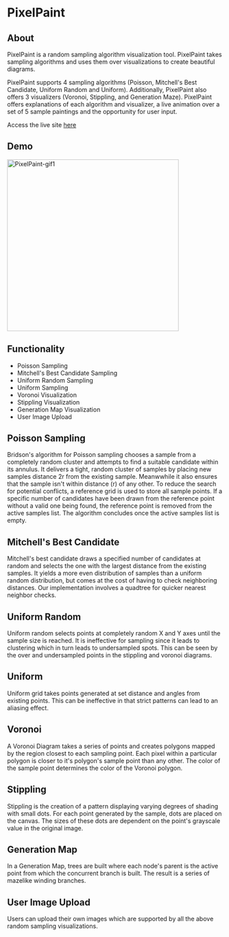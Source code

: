 # PixelPaint

## About
PixelPaint is a random sampling algorithm visualization tool.  PixelPaint takes sampling algorithms and uses them over visualizations to create beautiful diagrams.  

PixelPaint supports 4 sampling algorithms (Poisson, Mitchell's Best Candidate, Uniform Random and Uniform).  Additionally, PixelPaint also offers 3 visualizers (Voronoi, Stippling, and Generation Maze).  PixelPaint offers explanations of each algorithm and visualizer, a live animation over a set of 5 sample paintings and the opportunity for user input.  

Access the live site [here](http://andrewlidong.xyz/PixelPaint/)

## Demo

<img src="https://media.giphy.com/media/fxwkbqIbUm3HIiT9x1/giphy.gif" height="400" alt="PixelPaint-gif1">

## Functionality

* Poisson Sampling
* Mitchell's Best Candidate Sampling
* Uniform Random Sampling
* Uniform Sampling
* Voronoi Visualization
* Stippling Visualization
* Generation Map Visualization
* User Image Upload

## Poisson Sampling
Bridson's algorithm for Poisson sampling chooses a sample from a completely random cluster and attempts to find a suitable candidate within its annulus.  It delivers a tight, random cluster of samples by placing new samples distance 2r from the existing sample.  Meanwwhile it also ensures that the sample isn't within distance (r) of any other.  To reduce the search for potential conflicts, a reference grid is used to store all sample points. If a specific number of candidates have been drawn from the reference point without a valid one being found, the reference point is removed from the active samples list. The algorithm concludes once the active samples list is empty.

## Mitchell's Best Candidate
Mitchell's best candidate draws a specified number of candidates at random and selects the one with the largest distance from the existing samples.  It yields a more even distribution of samples than a uniform random distribution, but comes at the cost of having to check neighboring distances.  Our implementation involves a quadtree for quicker nearest neighbor checks.  

## Uniform Random
Uniform random selects points at completely random X and Y axes until the sample size is reached.  It is ineffective for sampling since it leads to clustering which in turn leads to undersampled spots. This can be seen by the over and undersampled points in the stippling and voronoi diagrams.  

## Uniform
Uniform grid takes points generated at set distance and angles from existing points. This can be ineffective in that strict patterns can lead to an aliasing effect.  

## Voronoi
A Voronoi Diagram takes a series of points and creates polygons mapped by the region closest to each sampling point.  Each pixel within a particular polygon is closer to it's polygon's sample point than any other.  The color of the sample point determines the color of the Voronoi polygon.  

## Stippling
Stippling is the creation of a pattern displaying varying degrees of shading with small dots.  For each point generated by the sample, dots are placed on the canvas.  The sizes of these dots are dependent on the point's grayscale value in the original image.  

## Generation Map
In a Generation Map, trees are built where each node's parent is the active point from which the concurrent branch is built.  The result is a series of mazelike winding branches.  

## User Image Upload
Users can upload their own images which are supported by all the above random sampling visualizations.  